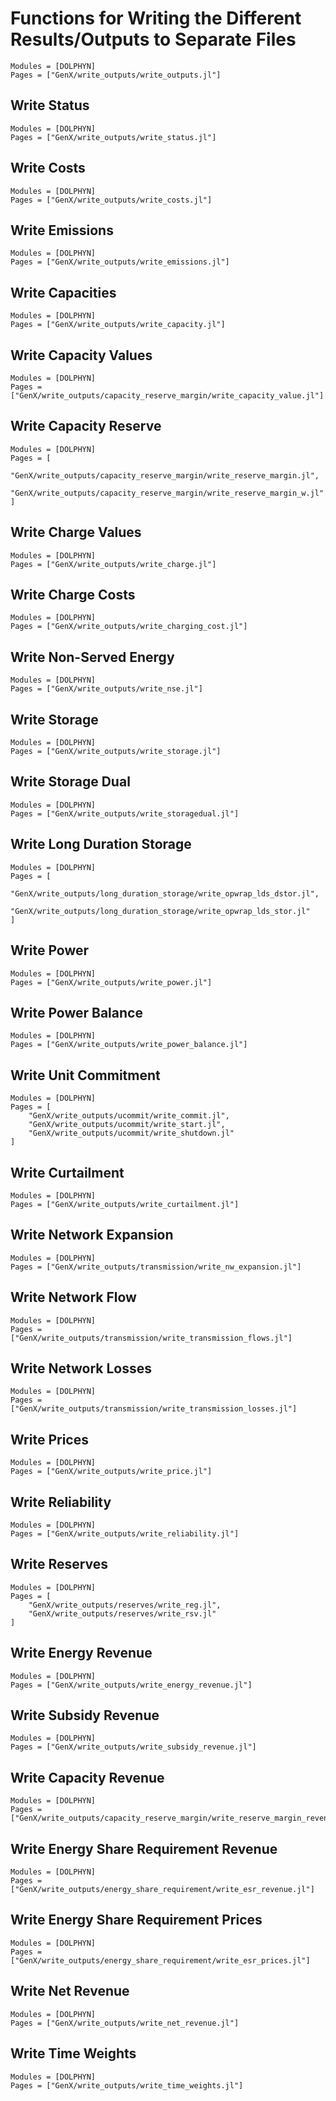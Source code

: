 # Functions for Writing the Different Results/Outputs to Separate Files
```@autodocs
Modules = [DOLPHYN]
Pages = ["GenX/write_outputs/write_outputs.jl"]
```

## Write Status
```@autodocs
Modules = [DOLPHYN]
Pages = ["GenX/write_outputs/write_status.jl"]
```

## Write Costs
```@autodocs
Modules = [DOLPHYN]
Pages = ["GenX/write_outputs/write_costs.jl"]
```

## Write Emissions
```@autodocs
Modules = [DOLPHYN]
Pages = ["GenX/write_outputs/write_emissions.jl"]
```

## Write Capacities
```@autodocs
Modules = [DOLPHYN]
Pages = ["GenX/write_outputs/write_capacity.jl"]
```

## Write Capacity Values
```@autodocs
Modules = [DOLPHYN]
Pages = ["GenX/write_outputs/capacity_reserve_margin/write_capacity_value.jl"]
```

## Write Capacity Reserve
```@autodocs
Modules = [DOLPHYN]
Pages = [
    "GenX/write_outputs/capacity_reserve_margin/write_reserve_margin.jl", 
    "GenX/write_outputs/capacity_reserve_margin/write_reserve_margin_w.jl"
]
```

## Write Charge Values
```@autodocs
Modules = [DOLPHYN]
Pages = ["GenX/write_outputs/write_charge.jl"]
```

## Write Charge Costs
```@autodocs
Modules = [DOLPHYN]
Pages = ["GenX/write_outputs/write_charging_cost.jl"]
```

## Write Non-Served Energy
```@autodocs
Modules = [DOLPHYN]
Pages = ["GenX/write_outputs/write_nse.jl"]
```

## Write Storage
```@autodocs
Modules = [DOLPHYN]
Pages = ["GenX/write_outputs/write_storage.jl"]
```

## Write Storage Dual
```@autodocs
Modules = [DOLPHYN]
Pages = ["GenX/write_outputs/write_storagedual.jl"]
```

## Write Long Duration Storage
```@autodocs
Modules = [DOLPHYN]
Pages = [
    "GenX/write_outputs/long_duration_storage/write_opwrap_lds_dstor.jl",
    "GenX/write_outputs/long_duration_storage/write_opwrap_lds_stor.jl"
]
```

## Write Power
```@autodocs
Modules = [DOLPHYN]
Pages = ["GenX/write_outputs/write_power.jl"]
```

## Write Power Balance
```@autodocs
Modules = [DOLPHYN]
Pages = ["GenX/write_outputs/write_power_balance.jl"]
```

## Write Unit Commitment
```@autodocs
Modules = [DOLPHYN]
Pages = [
    "GenX/write_outputs/ucommit/write_commit.jl",
    "GenX/write_outputs/ucommit/write_start.jl",
    "GenX/write_outputs/ucommit/write_shutdown.jl"
]
```

## Write Curtailment
```@autodocs
Modules = [DOLPHYN]
Pages = ["GenX/write_outputs/write_curtailment.jl"]
```

## Write Network Expansion
```@autodocs
Modules = [DOLPHYN]
Pages = ["GenX/write_outputs/transmission/write_nw_expansion.jl"]
```

## Write Network Flow
```@autodocs
Modules = [DOLPHYN]
Pages = ["GenX/write_outputs/transmission/write_transmission_flows.jl"]
```

## Write Network Losses
```@autodocs
Modules = [DOLPHYN]
Pages = ["GenX/write_outputs/transmission/write_transmission_losses.jl"]
```

## Write Prices
```@autodocs
Modules = [DOLPHYN]
Pages = ["GenX/write_outputs/write_price.jl"]
```

## Write Reliability
```@autodocs
Modules = [DOLPHYN]
Pages = ["GenX/write_outputs/write_reliability.jl"]
```

## Write Reserves
```@autodocs
Modules = [DOLPHYN]
Pages = [
    "GenX/write_outputs/reserves/write_reg.jl", 
    "GenX/write_outputs/reserves/write_rsv.jl"
]
```

## Write Energy Revenue
```@autodocs
Modules = [DOLPHYN]
Pages = ["GenX/write_outputs/write_energy_revenue.jl"]
```

## Write Subsidy Revenue
```@autodocs
Modules = [DOLPHYN]
Pages = ["GenX/write_outputs/write_subsidy_revenue.jl"]
```

## Write Capacity Revenue
```@autodocs
Modules = [DOLPHYN]
Pages = ["GenX/write_outputs/capacity_reserve_margin/write_reserve_margin_revenue.jl"]
```

## Write Energy Share Requirement Revenue
```@autodocs
Modules = [DOLPHYN]
Pages = ["GenX/write_outputs/energy_share_requirement/write_esr_revenue.jl"]
```

## Write Energy Share Requirement Prices
```@autodocs
Modules = [DOLPHYN]
Pages = ["GenX/write_outputs/energy_share_requirement/write_esr_prices.jl"]
```

## Write Net Revenue
```@autodocs
Modules = [DOLPHYN]
Pages = ["GenX/write_outputs/write_net_revenue.jl"]
```

## Write Time Weights
```@autodocs
Modules = [DOLPHYN]
Pages = ["GenX/write_outputs/write_time_weights.jl"]
```